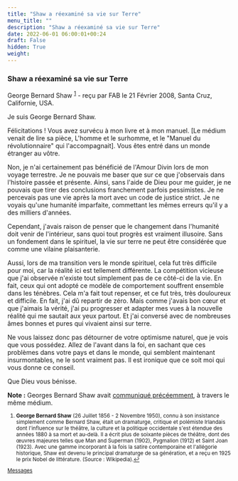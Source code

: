 ```yaml
---
title: "Shaw a réexaminé sa vie sur Terre"
menu_title: ""
description: "Shaw a réexaminé sa vie sur Terre"
date: 2022-06-01 06:00:01+00:24
draft: False
hidden: True
weight:
---
```

### Shaw a réexaminé sa vie sur Terre

George Bernard Shaw <sup id="a1">[1](#f1)</sup> - reçu par FAB le 21 Février 2008, Santa Cruz, Californie, USA.

Je suis George Bernard Shaw.

Félicitations ! Vous avez survécu à mon livre et à mon manuel. [Le médium venait de lire sa pièce, L'homme et le surhomme, et le "Manuel du révolutionnaire" qui l'accompagnait]. Vous êtes entré dans un monde étranger au vôtre.

Non, je n'ai certainement pas bénéficié de l'Amour Divin lors de mon voyage terrestre. Je ne pouvais me baser que sur ce que j'observais dans l'histoire passée et présente. Ainsi, sans l'aide de Dieu pour me guider, je ne pouvais que tirer des conclusions franchement parfois pessimistes. Je ne percevais pas une vie après la mort avec un code de justice strict. Je ne voyais qu'une humanité imparfaite, commettant les mêmes erreurs qu'il y a des milliers d'années.

Cependant, j'avais raison de penser que le changement dans l'humanité doit venir de l'intérieur, sans quoi tout progrès est vraiment illusoire. Sans un fondement dans le spirituel, la vie sur terre ne peut être considérée que comme une vilaine plaisanterie.

Aussi, lors de ma transition vers le monde spirituel, cela fut très difficile pour moi, car la réalité ici est tellement différente. La compétition vicieuse que j'ai observée n'existe tout simplement pas de ce côté-ci de la vie. En fait, ceux qui ont adopté ce modèle de comportement souffrent ensemble dans les ténèbres. Cela m'a fait tout repenser, et ce fut très, très douloureux et difficile. En fait, j'ai dû repartir de zéro. Mais comme j'avais bon cœur et que j'aimais la vérité, j'ai pu progresser et adapter mes vues à la nouvelle réalité qui me sautait aux yeux partout. Et j'ai conversé avec de nombreuses âmes bonnes et pures qui vivaient ainsi sur terre.

Ne vous laissez donc pas détourner de votre optimisme naturel, que je vois que vous possédez. Allez de l'avant dans la foi, en sachant que ces problèmes dans votre pays et dans le monde, qui semblent maintenant insurmontables, ne le sont vraiment pas. Il est ironique que ce soit moi qui vous donne ce conseil.

Que Dieu vous bénisse.

**Note :** Georges Bernard Shaw avait [communiqué précéemment](/fr-contemporary-messages/fr-contemporary-messages-by-date-order/fr-contemporary-messages-2006/fr-2006-8-13-1-fab-george-bernard-shaw/), à travers le même médium.
<small>

1. <large id="f1"> **George Bernard Shaw** (26 Juillet 1856 - 2 Novembre 1950), connu à son insistance simplement comme Bernard Shaw, était un dramaturge, critique et polémiste Irlandais dont l'influence sur le théâtre, la culture et la politique occidentale s'est étendue des années 1880 à sa mort et au-delà. Il a écrit plus de soixante pièces de théâtre, dont des œuvres majeures telles que Man and Superman (1902), Pygmalion (1912) et Saint Joan (1923). Avec une gamme incorporant à la fois la satire contemporaine et l'allégorie historique, Shaw est devenu le principal dramaturge de sa génération, et a reçu en 1925 le prix Nobel de littérature. (Source : Wikipedia).[↩](#a1)

[Messages](/fr-contemporary-messages/fr-contemporary-messages-by-date-order/fr-contemporary-messages-2008)